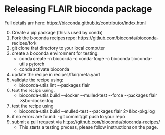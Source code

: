 # Releasing FLAIR bioconda package

Full details are here: https://bioconda.github.io/contributor/index.html

0. Create a pip package (this is used by conda)
1. Fork the bioconda recipes repo: https://github.com/bioconda/bioconda-recipes/fork
2. git clone that directory to your local computer
3. create a bioconda environment for testing: 
   - conda create -n bioconda -c conda-forge -c bioconda bioconda-utils pytorch
   - conda activate bioconda
4. update the recipe in recipes/flair/meta.yaml
5. validate the recipe using:
   - bioconda-utils lint --packages flair
6. test the recipe using:
   - bioconda-utils build --docker --mulled-test --force --packages flair >&bc-docker.log
6. test the recipe using
   - bioconda-utils build --mulled-test --packages flair 2>& bc-pkg.log
7. if no errors are found:
   -git commit/git push to your repo
8. submit a pull request via https://github.com/bioconda/bioconda-recipes/
   - This starts a testing process, please follow instructions on the page.
